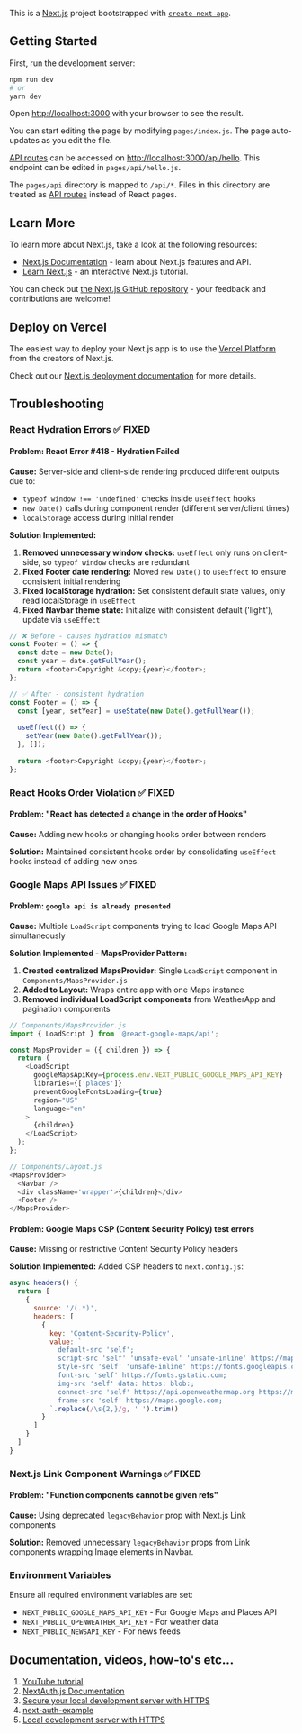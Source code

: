 This is a [Next.js](https://nextjs.org/) project bootstrapped with [`create-next-app`](https://github.com/vercel/next.js/tree/canary/packages/create-next-app).

## Getting Started

First, run the development server:

```bash
npm run dev
# or
yarn dev
```

Open [http://localhost:3000](http://localhost:3000) with your browser to see the result.

You can start editing the page by modifying `pages/index.js`. The page auto-updates as you edit the file.

[API routes](https://nextjs.org/docs/api-routes/introduction) can be accessed on [http://localhost:3000/api/hello](http://localhost:3000/api/hello). This endpoint can be edited in `pages/api/hello.js`.

The `pages/api` directory is mapped to `/api/*`. Files in this directory are treated as [API routes](https://nextjs.org/docs/api-routes/introduction) instead of React pages.

## Learn More

To learn more about Next.js, take a look at the following resources:

- [Next.js Documentation](https://nextjs.org/docs) - learn about Next.js features and API.
- [Learn Next.js](https://nextjs.org/learn) - an interactive Next.js tutorial.

You can check out [the Next.js GitHub repository](https://github.com/vercel/next.js/) - your feedback and contributions are welcome!

## Deploy on Vercel

The easiest way to deploy your Next.js app is to use the [Vercel Platform](https://vercel.com/new?utm_medium=default-template&filter=next.js&utm_source=create-next-app&utm_campaign=create-next-app-readme) from the creators of Next.js.

Check out our [Next.js deployment documentation](https://nextjs.org/docs/deployment) for more details.

## Troubleshooting

### React Hydration Errors ✅ FIXED

#### Problem: React Error #418 - Hydration Failed
**Cause:** Server-side and client-side rendering produced different outputs due to:
- `typeof window !== 'undefined'` checks inside `useEffect` hooks
- `new Date()` calls during component render (different server/client times)
- `localStorage` access during initial render

**Solution Implemented:**
1. **Removed unnecessary window checks:** `useEffect` only runs on client-side, so `typeof window` checks are redundant
2. **Fixed Footer date rendering:** Moved `new Date()` to `useEffect` to ensure consistent initial rendering
3. **Fixed localStorage hydration:** Set consistent default state values, only read localStorage in `useEffect`
4. **Fixed Navbar theme state:** Initialize with consistent default ('light'), update via `useEffect`

```javascript
// ❌ Before - causes hydration mismatch
const Footer = () => {
  const date = new Date();
  const year = date.getFullYear();
  return <footer>Copyright &copy;{year}</footer>;
};

// ✅ After - consistent hydration
const Footer = () => {
  const [year, setYear] = useState(new Date().getFullYear());
  
  useEffect(() => {
    setYear(new Date().getFullYear());
  }, []);
  
  return <footer>Copyright &copy;{year}</footer>;
};
```

### React Hooks Order Violation ✅ FIXED

#### Problem: "React has detected a change in the order of Hooks"
**Cause:** Adding new hooks or changing hooks order between renders

**Solution:** Maintained consistent hooks order by consolidating `useEffect` hooks instead of adding new ones.

### Google Maps API Issues ✅ FIXED

#### Problem: `google api is already presented`
**Cause:** Multiple `LoadScript` components trying to load Google Maps API simultaneously

**Solution Implemented - MapsProvider Pattern:**
1. **Created centralized MapsProvider:** Single `LoadScript` component in `Components/MapsProvider.js`
2. **Added to Layout:** Wraps entire app with one Maps instance
3. **Removed individual LoadScript components** from WeatherApp and pagination components

```javascript
// Components/MapsProvider.js
import { LoadScript } from '@react-google-maps/api';

const MapsProvider = ({ children }) => {
  return (
    <LoadScript
      googleMapsApiKey={process.env.NEXT_PUBLIC_GOOGLE_MAPS_API_KEY}
      libraries={['places']}
      preventGoogleFontsLoading={true}
      region="US"
      language="en"
    >
      {children}
    </LoadScript>
  );
};

// Components/Layout.js
<MapsProvider>
  <Navbar />
  <div className='wrapper'>{children}</div>
  <Footer />
</MapsProvider>
```

#### Problem: Google Maps CSP (Content Security Policy) test errors
**Cause:** Missing or restrictive Content Security Policy headers

**Solution Implemented:**
Added CSP headers to `next.config.js`:

```javascript
async headers() {
  return [
    {
      source: '/(.*)',
      headers: [
        {
          key: 'Content-Security-Policy',
          value: `
            default-src 'self';
            script-src 'self' 'unsafe-eval' 'unsafe-inline' https://maps.googleapis.com https://maps.gstatic.com;
            style-src 'self' 'unsafe-inline' https://fonts.googleapis.com;
            font-src 'self' https://fonts.gstatic.com;
            img-src 'self' data: https: blob:;
            connect-src 'self' https://api.openweathermap.org https://maps.googleapis.com https://jsonplaceholder.typicode.com;
            frame-src 'self' https://maps.google.com;
          `.replace(/\s{2,}/g, ' ').trim()
        }
      ]
    }
  ]
}
```

### Next.js Link Component Warnings ✅ FIXED

#### Problem: "Function components cannot be given refs"
**Cause:** Using deprecated `legacyBehavior` prop with Next.js Link components

**Solution:** Removed unnecessary `legacyBehavior` props from Link components wrapping Image elements in Navbar.

### Environment Variables

Ensure all required environment variables are set:
- `NEXT_PUBLIC_GOOGLE_MAPS_API_KEY` - For Google Maps and Places API
- `NEXT_PUBLIC_OPENWEATHER_API_KEY` - For weather data
- `NEXT_PUBLIC_NEWSAPI_KEY` - For news feeds

## Documentation, videos, how-to's etc...
1. [YouTube tutorial](https://www.youtube.com/watch?v=AdcktATbd-I)
2. [NextAuth.js Documentation](https://next-auth.js.org/)
3. [Secure your local development server with HTTPS](https://anmagpie.medium.com/secure-your-local-development-server-with-https-next-js-81ac6b8b3d68)
4. [next-auth-example](https://github.com/nextauthjs/next-auth-example/blob/main/pages/api/auth/%5B...nextauth%5D.js)
5. [Local development server with HTTPS](https://anmagpie.medium.com/secure-your-local-development-server-with-https-next-js-81ac6b8b3d68)